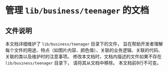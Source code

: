 # 管理 `lib/business/teenager` 的文档
## 文件说明
本文档详细维护了 `lib/business/teenager` 目录下的文件，
旨在帮助开发者理解每个文件的用途、特点（如图片内容、颜色值）、关联的业务逻辑、关联的代码、关联的类以及维护时的注意事项。
修改本文档时，文档内描述的文件如果不存在 `lib/business/teenager` 目录下，
请将其从文档中移除。
本文档前8行不可变。